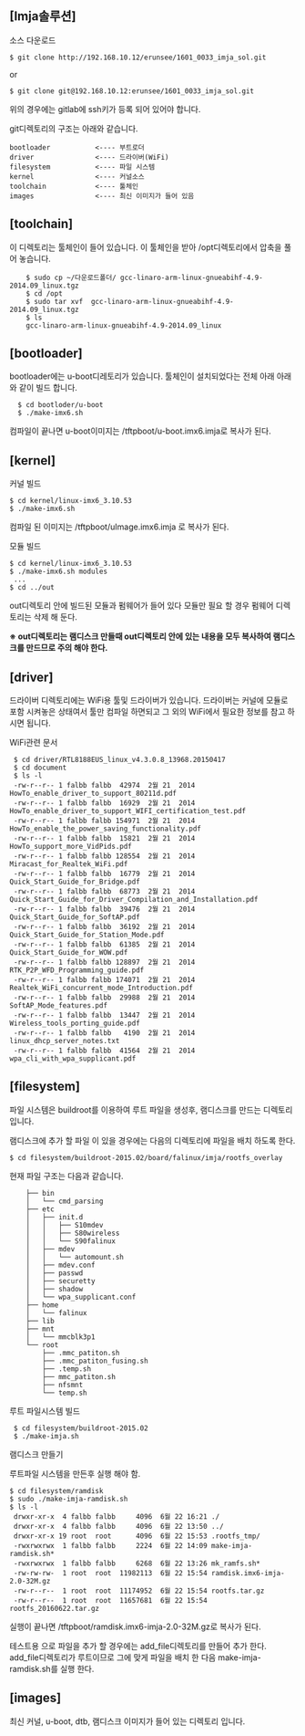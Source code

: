 **[Imja솔루션]**
------------------------------------------------------------------------------------------------------------------------
소스 다운로드

    $ git clone http://192.168.10.12/erunsee/1601_0033_imja_sol.git

or

    $ git clone git@192.168.10.12:erunsee/1601_0033_imja_sol.git

위의 경우에는 gitlab에 ssh키가 등록 되어 있어야 합니다.


   

git디렉토리의 구조는 아래와 같습니다.


    bootloader           <---- 부트로더
    driver               <---- 드라이버(WiFi)
    filesystem           <---- 파일 시스템
    kernel               <---- 커널소스
    toolchain            <---- 툴체인
    images               <---- 최신 이미지가 들어 있음



**[toolchain]**
------------------------------------------------------------------------------------------------------------------------
이 디렉토리는 툴체인이 들어 있습니다. 이 툴체인을 받아 /opt디렉토리에서 압축을 풀어 놓습니다.

        $ sudo cp ~/다운로드폴더/ gcc-linaro-arm-linux-gnueabihf-4.9-2014.09_linux.tgz
        $ cd /opt
        $ sudo tar xvf  gcc-linaro-arm-linux-gnueabihf-4.9-2014.09_linux.tgz
        $ ls
        gcc-linaro-arm-linux-gnueabihf-4.9-2014.09_linux




**[bootloader]**
------------------------------------------------------------------------------------------------------------------------
bootloader에는 u-boot디레토리가 있습니다. 툴체인이 설치되었다는 전체 아래 아래와 같이 빌드 합니다.

      $ cd bootloder/u-boot
      $ ./make-imx6.sh


컴파일이 끝나면 u-boot이미지는 /tftpboot/u-boot.imx6.imja로 복사가 된다.




**[kernel]**
------------------------------------------------------------------------------------------------------------------------

커널 빌드

    $ cd kernel/linux-imx6_3.10.53
    $ ./make-imx6.sh

컴파일 된 이미지는 /tftpboot/uImage.imx6.imja 로 복사가 된다.


모듈 빌드

    $ cd kernel/linux-imx6_3.10.53
    $ ./make-imx6.sh modules
     ...
    $ cd ../out


out디렉토리 안에 빌드된 모듈과 펌웨어가 들어 있다 모듈만 필요 할 경우 펌웨어 디렉토리는 삭제 해 둔다.

**※ out디렉토리는 램디스크 만들때 out디렉토리 안에 있는 내용을 모두 복사하여 램디스크를 만드므로 주의 해야 한다.**



**[driver]**
------------------------------------------------------------------------------------------------------------------------
드라이버 디렉토리에는 WiFi용 툴및 드라이버가 있습니다. 드라이버는 커널에 모듈로 포함 시켜놓은 상태여서 툴만 컴파일 하면되고 그 외의 WiFi에서 필요한 정보를 참고 하시면 됩니다.


WiFi관련 문서

     $ cd driver/RTL8188EUS_linux_v4.3.0.8_13968.20150417
     $ cd document
     $ ls -l
     -rw-r--r-- 1 falbb falbb  42974  2월 21  2014 HowTo_enable_driver_to_support_80211d.pdf
     -rw-r--r-- 1 falbb falbb  16929  2월 21  2014 HowTo_enable_driver_to_support_WIFI_certification_test.pdf
     -rw-r--r-- 1 falbb falbb 154971  2월 21  2014 HowTo_enable_the_power_saving_functionality.pdf
     -rw-r--r-- 1 falbb falbb  15821  2월 21  2014 HowTo_support_more_VidPids.pdf
     -rw-r--r-- 1 falbb falbb 128554  2월 21  2014 Miracast_for_Realtek_WiFi.pdf
     -rw-r--r-- 1 falbb falbb  16779  2월 21  2014 Quick_Start_Guide_for_Bridge.pdf
     -rw-r--r-- 1 falbb falbb  68773  2월 21  2014 Quick_Start_Guide_for_Driver_Compilation_and_Installation.pdf
     -rw-r--r-- 1 falbb falbb  39476  2월 21  2014 Quick_Start_Guide_for_SoftAP.pdf
     -rw-r--r-- 1 falbb falbb  36192  2월 21  2014 Quick_Start_Guide_for_Station_Mode.pdf
     -rw-r--r-- 1 falbb falbb  61385  2월 21  2014 Quick_Start_Guide_for_WOW.pdf
     -rw-r--r-- 1 falbb falbb 128897  2월 21  2014 RTK_P2P_WFD_Programming_guide.pdf
     -rw-r--r-- 1 falbb falbb 174071  2월 21  2014 Realtek_WiFi_concurrent_mode_Introduction.pdf
     -rw-r--r-- 1 falbb falbb  29988  2월 21  2014 SoftAP_Mode_features.pdf
     -rw-r--r-- 1 falbb falbb  13447  2월 21  2014 Wireless_tools_porting_guide.pdf
     -rw-r--r-- 1 falbb falbb   4190  2월 21  2014 linux_dhcp_server_notes.txt
     -rw-r--r-- 1 falbb falbb  41564  2월 21  2014 wpa_cli_with_wpa_supplicant.pdf




**[filesystem]**
------------------------------------------------------------------------------------------------------------------------
파일 시스템은 buildroot를 이용하여 루트 파일을 생성후, 램디스크를 만드는 디렉토리 입니다.

램디스크에 추가 할 파일 이 있을 경우에는 다음의 디렉토리에 파일을 배치 하도록 한다.

    $ cd filesystem/buildroot-2015.02/board/falinux/imja/rootfs_overlay

현재 파일 구조는 다음과 같습니다.

        ├── bin
        │   └── cmd_parsing
        ├── etc
        │   ├── init.d
        │   │   ├── S10mdev
        │   │   ├── S80wireless
        │   │   └── S90falinux
        │   ├── mdev
        │   │   └── automount.sh
        │   ├── mdev.conf
        │   ├── passwd
        │   ├── securetty
        │   ├── shadow
        │   └── wpa_supplicant.conf
        ├── home
        │   └── falinux
        ├── lib
        ├── mnt
        │   └── mmcblk3p1
        └── root
            ├── .mmc_patiton.sh
            ├── .mmc_patiton_fusing.sh
            ├── .temp.sh
            ├── mmc_patiton.sh
            ├── nfsmnt
            └── temp.sh



루트 파일시스템 빌드

     $ cd filesystem/buildroot-2015.02
     $ ./make-imja.sh


램디스크 만들기


루트파일 시스템을 만든후 실행 해야 함.

    $ cd filesystem/ramdisk
    $ sudo ./make-imja-ramdisk.sh
    $ ls -l
     drwxr-xr-x  4 falbb falbb     4096  6월 22 16:21 ./
     drwxr-xr-x  4 falbb falbb     4096  6월 22 13:50 ../
     drwxr-xr-x 19 root  root      4096  6월 22 15:53 .rootfs_tmp/
     -rwxrwxrwx  1 falbb falbb     2224  6월 22 14:09 make-imja-ramdisk.sh*
     -rwxrwxrwx  1 falbb falbb     6268  6월 22 13:26 mk_ramfs.sh*
     -rw-rw-rw-  1 root  root  11982113  6월 22 15:54 ramdisk.imx6-imja-2.0-32M.gz
     -rw-r--r--  1 root  root  11174952  6월 22 15:54 rootfs.tar.gz
     -rw-r--r--  1 root  root  11657681  6월 22 15:54 rootfs_20160622.tar.gz

 

실행이 끝나면 /tftpboot/ramdisk.imx6-imja-2.0-32M.gz로 복사가 된다.


테스트용 으로 파일을 추가 할 경우에는 add_file디렉토리를 만들어 추가 한다. add_file디렉토리가 루트이므로 그에 맞게 파일을 배치 한 다음 make-imja-ramdisk.sh를 실행 한다.




**[images]**
------------------------------------------------------------------------------------------------------------------------
최신 커널, u-boot, dtb, 램디스크 이미지가 들어 있는 디렉토리 입니다.


